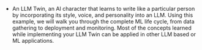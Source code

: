- An LLM Twin, an AI character that learns to write like a particular person by incorporating its style, voice, and personality into an LLM. Using this example, we will walk you through the complete ML life cycle, from data gathering to deployment and monitoring. Most of the concepts learned while implementing your LLM Twin can be applied in other LLM based or ML applications.


